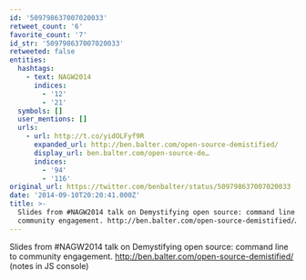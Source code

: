 ```yaml
---
id: '509798637007020033'
retweet_count: '6'
favorite_count: '7'
id_str: '509798637007020033'
retweeted: false
entities:
  hashtags:
    - text: NAGW2014
      indices:
        - '12'
        - '21'
  symbols: []
  user_mentions: []
  urls:
    - url: http://t.co/yidOLFyf9R
      expanded_url: http://ben.balter.com/open-source-demistified/
      display_url: ben.balter.com/open-source-de…
      indices:
        - '94'
        - '116'
original_url: https://twitter.com/benbalter/status/509798637007020033
date: '2014-09-10T20:20:41.000Z'
title: >-
  Slides from #NAGW2014 talk on Demystifying open source: command line to
  community engagement. http://ben.balter.com/open-source-demistified/…
---
```


Slides from #NAGW2014 talk on Demystifying open source: command line to community engagement. http://ben.balter.com/open-source-demistified/ (notes in JS console)